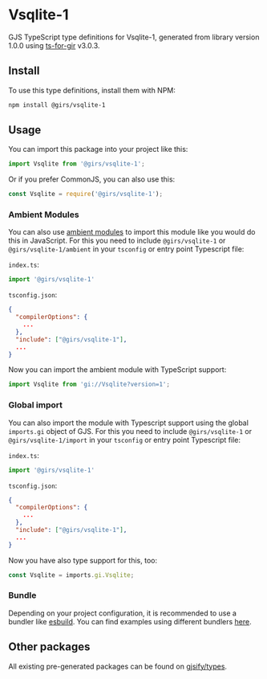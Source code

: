
# Vsqlite-1

GJS TypeScript type definitions for Vsqlite-1, generated from library version 1.0.0 using [ts-for-gir](https://github.com/gjsify/ts-for-gir) v3.0.3.


## Install

To use this type definitions, install them with NPM:
```bash
npm install @girs/vsqlite-1
```

## Usage

You can import this package into your project like this:
```ts
import Vsqlite from '@girs/vsqlite-1';
```

Or if you prefer CommonJS, you can also use this:
```ts
const Vsqlite = require('@girs/vsqlite-1');
```

### Ambient Modules

You can also use [ambient modules](https://github.com/gjsify/ts-for-gir/tree/main/packages/cli#ambient-modules) to import this module like you would do this in JavaScript.
For this you need to include `@girs/vsqlite-1` or `@girs/vsqlite-1/ambient` in your `tsconfig` or entry point Typescript file:

`index.ts`:
```ts
import '@girs/vsqlite-1'
```

`tsconfig.json`:
```json
{
  "compilerOptions": {
    ...
  },
  "include": ["@girs/vsqlite-1"],
  ...
}
```

Now you can import the ambient module with TypeScript support: 

```ts
import Vsqlite from 'gi://Vsqlite?version=1';
```

### Global import

You can also import the module with Typescript support using the global `imports.gi` object of GJS.
For this you need to include `@girs/vsqlite-1` or `@girs/vsqlite-1/import` in your `tsconfig` or entry point Typescript file:

`index.ts`:
```ts
import '@girs/vsqlite-1'
```

`tsconfig.json`:
```json
{
  "compilerOptions": {
    ...
  },
  "include": ["@girs/vsqlite-1"],
  ...
}
```

Now you have also type support for this, too:

```ts
const Vsqlite = imports.gi.Vsqlite;
```

### Bundle

Depending on your project configuration, it is recommended to use a bundler like [esbuild](https://esbuild.github.io/). You can find examples using different bundlers [here](https://github.com/gjsify/ts-for-gir/tree/main/examples).

## Other packages

All existing pre-generated packages can be found on [gjsify/types](https://github.com/gjsify/types).

